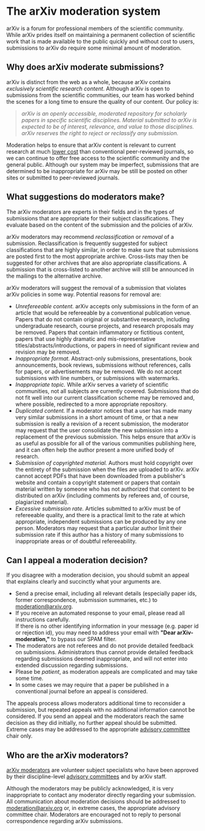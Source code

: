The arXiv moderation system
===========================

arXiv is a forum for professional members of the scientific community.
While arXiv prides itself on maintaining a permanent collection of
scientific work that is made available to the public quickly and without
cost to users, submissions to arXiv do require some minimal amount of
moderation.

Why does arXiv moderate submissions?
------------------------------------

arXiv is distinct from the web as a whole, because arXiv contains
*exclusively scientific research content*. Although arXiv is open to
submissions from the scientific communities, our team has worked behind
the scenes for a long time to ensure the quality of our content. Our
policy is:

> *arXiv is an openly accessible, moderated repository for scholarly
> papers in specific scientific disciplines. Material submitted to arXiv
> is expected to be of interest, relevance, and value to those
> disciplines. arXiv reserves the right to reject or reclassify any
> submission.*

Moderation helps to ensure that arXiv content is relevant to current
research at much [lower
cost](http://people.ccmr.cornell.edu/~ginsparg/blurb/pg02pr.html) than
conventional peer-reviewed journals, so we can continue to offer free
access to the scientific community and the general public. Although our
system may be imperfect, submissions that are determined to be
inappropriate for arXiv may be still be posted on other sites or
submitted to peer-reviewed journals.

What suggestions do moderators make?
------------------------------------

The arXiv moderators are experts in their fields and in the types of
submissions that are appropriate for their subject classifications. They
evaluate based on the content of the submission and the policies of
arXiv.

arXiv moderators may recommend *reclassification* or *removal* of a
submission. Reclassification is frequently suggested for subject
classifications that are highly similar, in order to make sure that
submissions are posted first to the most appropriate archive.
Cross-lists may then be suggested for other archives that are also
appropriate classifications. A submission that is cross-listed to
another archive will still be announced in the mailings to the
alternative archive.

arXiv moderators will suggest the removal of a submission that violates
arXiv policies in some way. Potential reasons for removal are:

-   *Unrefereeable content.* arXiv accepts only submissions in the form
    of an article that would be refereeable by a conventional
    publication venue. Papers that do not contain original or
    substantive research, including undergraduate research, course
    projects, and research proposals may be removed. Papers that contain
    inflammatory or fictitious content, papers that use highly dramatic
    and mis-representative titles/abstracts/introductions, or papers in
    need of significant review and revision may be removed.
-   *Inappropriate format.* Abstract-only submissions, presentations,
    book announcements, book reviews, submissions without references,
    calls for papers, or advertisements may be removed. We do not accept
    submissions with line numbers, or submissions with watermarks.
-   *Inappropriate topic.* While arXiv serves a variety of scientific
    communities, not all subjects are currently covered. Submissions
    that do not fit well into our current classification scheme may be
    removed and, where possible, redirected to a more appropriate
    repository.
-   *Duplicated content.* If a moderator notices that a user has made
    many very similar submissions in a short amount of time, or that a
    new submission is really a revision of a recent submission, the
    moderator may request that the user consolidate the new submission
    into a replacement of the previous submission. This helps ensure
    that arXiv is as useful as possible for all of the various
    communities publishing here, and it can often help the author
    present a more unified body of research.
-   *Submission of copyrighted material.* Authors must hold copyright
    over the entirety of the submission when the files are uploaded to
    arXiv. arXiv cannot accept PDFs that have been downloaded from a
    publisher's website and contain a copyright statement or papers that
    contain material written by someone who has not authorized that
    content to be distributed on arXiv (including comments by referees
    and, of course, plagiarized material).
-   *Excessive submission rate.* Articles submitted to arXiv must be of
    refereeable quality, and there is a practical limit to the rate at
    which appropriate, independent submissions can be produced by any
    one person. Moderators may request that a particular author limit
    their submission rate if this author has a history of many
    submissions to inappropriate areas or of doubtful refereeability.

Can I appeal a moderation decision?
-----------------------------------

If you disagree with a moderation decision, you should submit an appeal
that explains clearly and succinctly what your arguments are.

-   Send a precise email, including all relevant details (especially
    paper ids, former correspondence, submission summaries, etc.) to
    <moderation@arxiv.org>.
-   If you receive an automated response to your email, please read all
    instructions carefully.  
    If there is no other identifying information in your message (e.g.
    paper id or rejection id), you may need to address your email with
    **"Dear arXiv-moderation,"** to bypass our SPAM filter.
-   The moderators are not referees and do not provide detailed feedback
    on submissions. Administrators thus cannot provide detailed feedback
    regarding submissions deemed inappropriate, and will not enter into
    extended discussion regarding submissions.
-   Please be *patient*, as moderation appeals are complicated and may
    take some time.
-   In some cases we may require that a paper be published in a
    conventional journal before an appeal is considered.

The appeals process allows moderators additional time to reconsider a
submission, but repeated appeals with no additional information cannot
be considered. If you send an appeal and the moderators reach the same
decision as they did initially, no further appeal should be submitted.
Extreme cases may be addressed to the appropriate [advisory
committee](scientific_ad_board.md) chair only.

Who are the arXiv moderators?
-----------------------------

[arXiv moderators](/moderators) are volunteer subject specialists who
have been approved by their discipline-level [advisory
committees](scientific_ad_board.md) and by arXiv staff.

Although the moderators may be publicly acknowledged, it is very
inappropriate to contact any moderator directly regarding your
submission. All communication about moderation decisions should be
addressed to <moderation@arxiv.org> or, in extreme cases, the
appropriate advisory committee chair. Moderators are encouraged not to
reply to personal correspondence regarding arXiv submissions.
